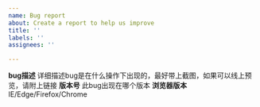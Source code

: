 ```yaml
---
name: Bug report
about: Create a report to help us improve
title: ''
labels: ''
assignees: ''

---
```


**bug描述**
详细描述bug是在什么操作下出现的，最好带上截图，如果可以线上预览，请附上链接
**版本号**
此bug出现在哪个版本
**浏览器版本**
IE/Edge/Firefox/Chrome
